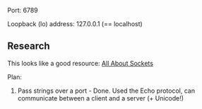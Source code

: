 Port: 6789

Loopback (lo) address: 127.0.0.1 (== localhost)

Research
--------

This looks like a good resource: [All About
Sockets](https://docs.oracle.com/javase/tutorial/networking/sockets/index.html)


Plan:

  1. Pass strings over a port
    - Done. Used the Echo protocol, can communicate between a client and
      a server (+ Unicode!)
